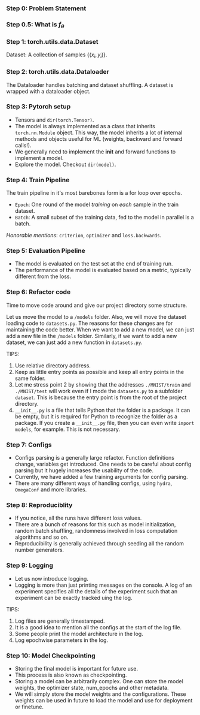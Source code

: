 ### Step 0: Problem Statement

### Step 0.5: What is $f_\theta$

### Step 1: torch.utils.data.Dataset

Dataset: A collection of samples $\{(x_i, y_i)\}$.

### Step 2: torch.utils.data.Dataloader

The Dataloader handles batching and dataset shuffling. A dataset is wrapped with a dataloader object.

### Step 3: Pytorch setup

- Tensors and `dir(torch.Tensor)`.
- The model is always implemented as a class that inherits `torch.nn.Module` object. This way, the model inherits a lot of internal methods and objects useful for ML (weights, backward and forward calls!).
- We generally need to implement the __init__ and forward functions to implement a model.
- Explore the model. Checkout `dir(model)`.

### Step 4: Train Pipeline

The train pipeline in it's most barebones form is a for loop over epochs.

- `Epoch`: One round of the model _training_ on _each_ sample in the train dataset. 
- `Batch`: A small subset of the training data, fed to the model in parallel is a batch.

_Honorable mentions_: `criterion`, `optimizer` and `loss.backwards`.

### Step 5: Evaluation Pipeline

- The model is evaluated on the test set at the end of training run.
- The performance of the model is evaluated based on a metric, typically different from the loss.

### Step 6: Refactor code

Time to move code around and give our project directory some structure.

Let us move the model to a `/models` folder. Also, we will move the dataset loading code to `datasets.py`. The reasons for these changes are for maintaining the code better. When we want to add a new model, we can just add a new file in the `/models` folder. Similarly, if we want to add a new dataset, we can just add a new function in `datasets.py`.


TIPS:
1. Use relative directory address.
2. Keep as little entry points as possible and keep all entry points in the same folder.
3. Let me stress point 2 by showing that the addresses `./MNIST/train` and `./MNIST/test` will work even if I mode the `datasets.py` to a subfolder `dataset`. This is because the entry point is from the root of the project directory.
4. `__init__.py` is a file that tells Python that the folder is a package. It can be empty, but it is required for Python to recognize the folder as a package. If you create a `__init__.py` file, then you can even write `import models`, for example. This is not necessary.


### Step 7: Configs

- Configs parsing is a generally large refactor. Function definitions change, variables get introduced. One needs to be careful about config parsing but it hugely increases the usability of the code.
- Currently, we have added a few training arguments for config parsing.
- There are many different ways of handling configs, using `hydra`, `OmegaConf` and more libraries.


### Step 8: Reproduciblity

- If you notice, all the runs have different loss values.
- There are a bunch of reasons for this such as model initialization, random batch shuffling, randomness involved in loss computation algorithms and so on.
- Reproducibility is generally achieved through seeding all the random number generators.


### Step 9: Logging

- Let us now introduce logging.
- Logging is more than just printing messages on the console. A log of an experiment specifies all the details of the experiment such that an experiment can be exactly tracked uing the log.

TIPS:
1. Log files are generally timestamped.
2. It is a good idea to mention all the configs at the start of the log file.
3. Some people print the model architecture in the log.
4. Log epochwise parameters in the log.


### Step 10: Model Checkpointing

- Storing the final model is important for future use.
- This process is also known as checkpointing. 
- Storing a model can be arbitrarily complex. One can store the model weights, the optimizer state, num_epochs and other metadata.
- We will simply store the model weights and the configurations. These weights can be used in future to load the model and use for deployment or finetune.







